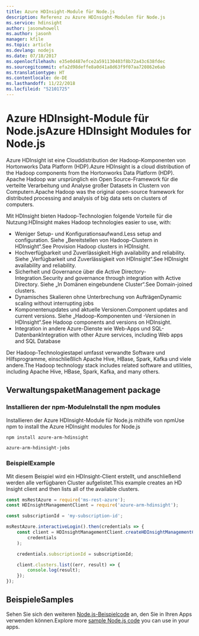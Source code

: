 ```yaml
---
title: Azure HDInsight-Module für Node.js
description: Referenz zu Azure HDInsight-Modulen für Node.js
ms.service: hdinsight
author: jasonwhowell
ms.author: jasonh
manager: kfile
ms.topic: article
ms.devlang: nodejs
ms.date: 07/18/2017
ms.openlocfilehash: e35e0d487efce2a591130403f8b72a43c638fdec
ms.sourcegitcommit: efa2d98deffe8a0d41a8d63f9f07aa720862e6ab
ms.translationtype: HT
ms.contentlocale: de-DE
ms.lasthandoff: 11/22/2018
ms.locfileid: "52101725"
---
```

# <a name="azure-hdinsight-modules-for-nodejs"></a><span data-ttu-id="fb0ba-103">Azure HDInsight-Module für Node.js</span><span class="sxs-lookup"><span data-stu-id="fb0ba-103">Azure HDInsight Modules for Node.js</span></span>

<span data-ttu-id="fb0ba-104">Azure HDInsight ist eine Clouddistribution der Hadoop-Komponenten von Hortonworks Data Platform (HDP).</span><span class="sxs-lookup"><span data-stu-id="fb0ba-104">Azure HDInsight is a cloud distribution of the Hadoop components from the Hortonworks Data Platform (HDP).</span></span> <span data-ttu-id="fb0ba-105">Apache Hadoop war ursprünglich ein Open Source-Framework für die verteilte Verarbeitung und Analyse großer Datasets in Clustern von Computern.</span><span class="sxs-lookup"><span data-stu-id="fb0ba-105">Apache Hadoop was the original open-source framework for distributed processing and analysis of big data sets on clusters of computers.</span></span>

<span data-ttu-id="fb0ba-106">Mit HDInsight bieten Hadoop-Technologien folgende Vorteile für die Nutzung:</span><span class="sxs-lookup"><span data-stu-id="fb0ba-106">HDInsight makes Hadoop technologies easier to use, with:</span></span>
- <span data-ttu-id="fb0ba-107">Weniger Setup- und Konfigurationsaufwand.</span><span class="sxs-lookup"><span data-stu-id="fb0ba-107">Less setup and configuration.</span></span> <span data-ttu-id="fb0ba-108">Siehe „Bereitstellen von Hadoop-Clustern in HDInsight“.</span><span class="sxs-lookup"><span data-stu-id="fb0ba-108">See Provision Hadoop clusters in HDInsight.</span></span>
- <span data-ttu-id="fb0ba-109">Hochverfügbarkeit und Zuverlässigkeit.</span><span class="sxs-lookup"><span data-stu-id="fb0ba-109">High availability and reliability.</span></span> <span data-ttu-id="fb0ba-110">Siehe „Verfügbarkeit und Zuverlässigkeit von HDInsight“.</span><span class="sxs-lookup"><span data-stu-id="fb0ba-110">See HDInsight availability and reliability.</span></span>
- <span data-ttu-id="fb0ba-111">Sicherheit und Governance über die Active Directory-Integration.</span><span class="sxs-lookup"><span data-stu-id="fb0ba-111">Security and governance through integration with Active Directory.</span></span> <span data-ttu-id="fb0ba-112">Siehe „In Domänen eingebundene Cluster“.</span><span class="sxs-lookup"><span data-stu-id="fb0ba-112">See Domain-joined clusters.</span></span>
- <span data-ttu-id="fb0ba-113">Dynamisches Skalieren ohne Unterbrechung von Aufträgen</span><span class="sxs-lookup"><span data-stu-id="fb0ba-113">Dynamic scaling without interrupting jobs</span></span>
- <span data-ttu-id="fb0ba-114">Komponentenupdates und aktuelle Versionen.</span><span class="sxs-lookup"><span data-stu-id="fb0ba-114">Component updates and current versions.</span></span> <span data-ttu-id="fb0ba-115">Siehe „Hadoop-Komponenten und -Versionen in HDInsight“.</span><span class="sxs-lookup"><span data-stu-id="fb0ba-115">See Hadoop components and versions on HDInsight.</span></span>
- <span data-ttu-id="fb0ba-116">Integration in andere Azure-Dienste wie Web-Apps und SQL-Datenbank</span><span class="sxs-lookup"><span data-stu-id="fb0ba-116">Integration with other Azure services, including Web apps and SQL Database</span></span>

<span data-ttu-id="fb0ba-117">Der Hadoop-Technologiestapel umfasst verwandte Software und Hilfsprogramme, einschließlich Apache Hive, HBase, Spark, Kafka und viele andere.</span><span class="sxs-lookup"><span data-stu-id="fb0ba-117">The Hadoop technology stack includes related software and utilities, including Apache Hive, HBase, Spark, Kafka, and many others.</span></span> 

## <a name="management-package"></a><span data-ttu-id="fb0ba-118">Verwaltungspaket</span><span class="sxs-lookup"><span data-stu-id="fb0ba-118">Management package</span></span>

### <a name="install-the-npm-modules"></a><span data-ttu-id="fb0ba-119">Installieren der npm-Module</span><span class="sxs-lookup"><span data-stu-id="fb0ba-119">Install the npm modules</span></span>

<span data-ttu-id="fb0ba-120">Installieren der Azure HDInsight-Module für Node.js mithilfe von npm</span><span class="sxs-lookup"><span data-stu-id="fb0ba-120">Use npm to install the Azure HDInsight modules for Node.js</span></span>

```bash
npm install azure-arm-hdinsight
```

```bash
azure-arm-hdinsight-jobs
```

### <a name="example"></a><span data-ttu-id="fb0ba-121">Beispiel</span><span class="sxs-lookup"><span data-stu-id="fb0ba-121">Example</span></span> 

<span data-ttu-id="fb0ba-122">Mit diesem Beispiel wird ein HDInsight-Client erstellt, und anschließend werden alle verfügbaren Cluster aufgelistet.</span><span class="sxs-lookup"><span data-stu-id="fb0ba-122">This example creates an HD Insight client and then lists all of the available clusters.</span></span> 

```javascript
const msRestAzure = require('ms-rest-azure');
const HDInsightManagementClient = require('azure-arm-hdinsight');

const subscriptionId = 'my-subscription-id';

msRestAzure.interactiveLogin().then(credentials => {
    const client = HDInsightManagementClient.createHDInsightManagementClient(
        credentials
    );

    credentials.subscriptionId = subscriptionId;

    client.clusters.list((err, result) => {
        console.log(result);
    });
});
```

## <a name="samples"></a><span data-ttu-id="fb0ba-123">Beispiele</span><span class="sxs-lookup"><span data-stu-id="fb0ba-123">Samples</span></span>

<span data-ttu-id="fb0ba-124">Sehen Sie sich den weiteren [Node.js-Beispielcode](https://azure.microsoft.com/resources/samples/?platform=nodejs) an, den Sie in Ihren Apps verwenden können.</span><span class="sxs-lookup"><span data-stu-id="fb0ba-124">Explore more [sample Node.js code](https://azure.microsoft.com/resources/samples/?platform=nodejs) you can use in your apps.</span></span>
